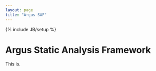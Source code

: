 ```yaml
---
layout: page
title: "Argus SAF"
---
```

{% include JB/setup %}

<div class="container" markdown="1">

# Argus Static Analysis Framework

This is.

</div>